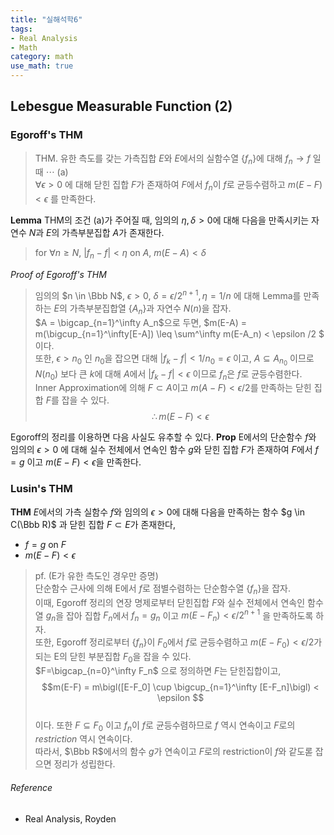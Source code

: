 ```yaml
---
title: "실해석학6"
tags:
- Real Analysis
- Math
category: math
use_math: true
---
```

## Lebesgue Measurable Function (2)
### Egoroff's THM
> THM. 유한 측도를 갖는 가측집합 $E$와 $E$에서의 실함수열 {$f_n$}에 대해 $f_n \to f$ 일때 $\cdots$ (a)    
>$\forall \epsilon>0$ 에 대해 닫힌 집합 $F$가 존재하여 $F$에서 $f_n$이 $f$로 균등수렴하고 $m(E-F) < \epsilon$ 를 만족한다.

**Lemma**
THM의 조건 (a)가 주어질 때, 임의의 $\eta, \delta >0$에 대해 다음을 만족시키는 자연수 $N$과 $E$의 가측부분집합 $A$가 존재한다.
>for $\forall n \geq N$, $|f_n-f|<\eta$ on $A$,
>$m(E-A)<\delta$

*Proof of Egoroff's THM*
>임의의 $n \in \Bbb N$, $\epsilon>0$, $\delta = \epsilon / 2^{n+1}, \eta=1/n$ 에 대해 Lemma를 만족하는 $E$의 가측부분집합열 {$A_n$}과 자연수 $N(n)$을 잡자.   
>$A = \bigcap_{n=1}^\infty A_n$으로 두면, $m(E-A) = m(\bigcup_{n=1}^\infty[E-A]) \leq \sum^\infty m(E-A_n) < \epsilon /2 $ 이다.   
>또한, $\epsilon > n_0$ 인 $n_0$을 잡으면 대해 $|f_k-f|<1/n_0=\epsilon$ 이고, $A \subseteq A_{n_0}$ 이므로 $N(n_0)$ 보다 큰 $k$에 대해 $A$에서 $|f_k-f|<\epsilon$ 이므로 $f_n$은 $f$로 균등수렴한다.   
>Inner Approximation에 의해 $F \subset A$이고 $m(A-F)<\epsilon/2$를 만족하는 닫힌 집합 $F$를 잡을 수 있다.   
>$$\therefore m(E-F) < \epsilon$$

Egoroff의 정리를 이용하면 다음 사실도 유추할 수 있다.
**Prop** E에서의 단순함수 $f$와 임의의 $\epsilon>0$ 에 대해 실수 전체에서 연속인 함수 $g$와 닫힌 집합 $F$가 존재하여 $F$에서 $f=g$ 이고 $m(E-F)<\epsilon$을 만족한다.

### Lusin's THM
**THM** $E$에서의 가측 실함수 $f$와 임의의 $\epsilon>0$에 대해 다음을 만족하는 함수 $g \in C(\Bbb R)$ 과 닫힌 집합 $F \subset E$가 존재한다,
+ $f=g$ on $F$
+ $m(E-F)<\epsilon$

>pf. (E가 유한 측도인 경우만 증명)   
>단순함수 근사에 의해 E에서 $f$로 점별수렴하는 단순함수열 {$f_n$}을 잡자.   
>이때, Egoroff 정리의 연장 명제로부터 닫힌집합 $F$와 실수 전체에서 연속인 함수열 $g_n$을 잡아 집합 $F_n$에서 $f_n=g_n$ 이고 $m(E-F_n)<\epsilon/2^{n+1}$ 을 만족하도록 하자.   
>또한, Egoroff 정리로부터 {$f_n$}이 $F_0$에서 $f$로 균등수렴하고 $m(E-F_0)<\epsilon/2$가 되는 E의 닫힌 부분집합 $F_0$을 잡을 수 있다.   
>$F=\bigcap_{n=0}^\infty F_n$ 으로 정의하면 $F$는 닫힌집합이고,   
>$$m(E-F) = m\bigl([E-F_0] \cup \bigcup_{n=1}^\infty [E-F_n]\bigl) < \epsilon $$    
>이다. 또한 $F \subseteq F_0$ 이고 $f_n$이 $f$로 균등수렴하므로 $f$ 역시 연속이고 $F$로의 *restriction* 역시 연속이다.   
> 따라서, $\Bbb R$에서의 함수 $g$가 연속이고 $F$로의 restriction이 $f$와 같도롣 잡으면 정리가 성립한다. 



###### Reference
 - Real Analysis, Royden
